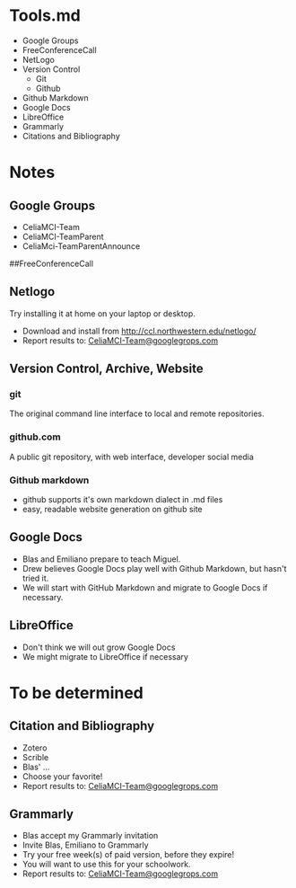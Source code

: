 # Tools.md
* Google Groups
* FreeConferenceCall
* NetLogo
* Version Control
  * Git
  * Github
* Github Markdown
* Google Docs
* LibreOffice
* Grammarly
* Citations and Bibliography

# Notes

## Google Groups
* CeliaMCI-Team
* CeliaMCI-TeamParent
* CeliaMci-TeamParentAnnounce

##FreeConferenceCall

## Netlogo
Try installing it at home on your laptop or desktop. 

* Download and install from http://ccl.northwestern.edu/netlogo/
* Report results to: CeliaMCI-Team@googlegrops.com

## Version Control, Archive, Website
### git
The original command line interface to local and remote repositories.

### github.com
A public git repository, with web interface, developer social media

### Github markdown
* github supports it's own markdown dialect in .md files
* easy, readable website generation on github site

## Google Docs
* Blas and Emiliano prepare to teach Miguel.
* Drew believes Google Docs play well with Github Markdown, but hasn't tried it.
* We will start with GitHub Markdown and migrate to Google Docs if necessary.

## LibreOffice
* Don't think we will out grow Google Docs
* We might migrate to LibreOffice if necessary

# To be determined
## Citation and Bibliography
* Zotero
* Scrible
* Blas' ...
* Choose your favorite!
* Report results to: CeliaMCI-Team@googlegrops.com

## Grammarly
* Blas accept my Grammarly invitation 
* Invite Blas, Emiliano to Grammarly
* Try your free week(s) of paid version, before they expire!  
* You will want to use this for your schoolwork.
* Report results to: CeliaMCI-Team@googlegrops.com

